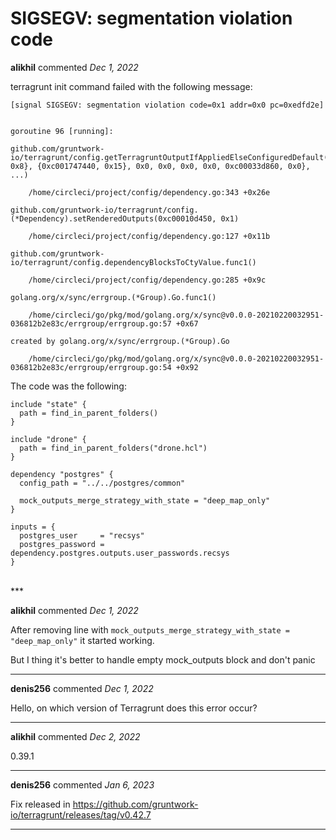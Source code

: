 # SIGSEGV: segmentation violation code

**alikhil** commented *Dec 1, 2022*

terragrunt init command failed with the following message:

```
[signal SIGSEGV: segmentation violation code=0x1 addr=0x0 pc=0xedfd2e]


goroutine 96 [running]:

github.com/gruntwork-io/terragrunt/config.getTerragruntOutputIfAppliedElseConfiguredDefault({{0xc000c08a60, 0x8}, {0xc001747440, 0x15}, 0x0, 0x0, 0x0, 0x0, 0xc00033d860, 0x0}, ...)

	/home/circleci/project/config/dependency.go:343 +0x26e

github.com/gruntwork-io/terragrunt/config.(*Dependency).setRenderedOutputs(0xc00010d450, 0x1)

	/home/circleci/project/config/dependency.go:127 +0x11b

github.com/gruntwork-io/terragrunt/config.dependencyBlocksToCtyValue.func1()

	/home/circleci/project/config/dependency.go:285 +0x9c

golang.org/x/sync/errgroup.(*Group).Go.func1()

	/home/circleci/go/pkg/mod/golang.org/x/sync@v0.0.0-20210220032951-036812b2e83c/errgroup/errgroup.go:57 +0x67

created by golang.org/x/sync/errgroup.(*Group).Go

	/home/circleci/go/pkg/mod/golang.org/x/sync@v0.0.0-20210220032951-036812b2e83c/errgroup/errgroup.go:54 +0x92
```

The code was the following:
```
include "state" {
  path = find_in_parent_folders()
}

include "drone" {
  path = find_in_parent_folders("drone.hcl")
}

dependency "postgres" {
  config_path = "../../postgres/common"

  mock_outputs_merge_strategy_with_state = "deep_map_only"
}

inputs = {
  postgres_user     = "recsys"
  postgres_password = dependency.postgres.outputs.user_passwords.recsys
}
```
<br />
***


**alikhil** commented *Dec 1, 2022*

After removing line with `mock_outputs_merge_strategy_with_state = "deep_map_only"` it started working.

But I thing it's better to handle empty mock_outputs block and don't panic
***

**denis256** commented *Dec 1, 2022*

Hello,
on which version of Terragrunt does this error occur?
***

**alikhil** commented *Dec 2, 2022*

0.39.1
***

**denis256** commented *Jan 6, 2023*

Fix released in https://github.com/gruntwork-io/terragrunt/releases/tag/v0.42.7
***

